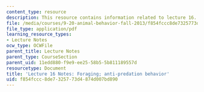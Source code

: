 ```yaml
---
content_type: resource
description: This resource contains information related to lecture 16.
file: /media/courses/9-20-animal-behavior-fall-2013/f854fccc8de7325773d4874d007bd890_MIT9_20F13_Lec16.pdf
file_type: application/pdf
learning_resource_types:
- Lecture Notes
ocw_type: OCWFile
parent_title: Lecture Notes
parent_type: CourseSection
parent_uid: 11edd880-f9e9-ee25-58b5-5b811189557d
resourcetype: Document
title: 'Lecture 16 Notes: Foraging; anti-predation behavior'
uid: f854fccc-8de7-3257-73d4-874d007bd890
---
```

